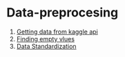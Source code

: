 # Data-preprocesing

1. [Getting data from kaggle api](https://colab.research.google.com/drive/1QsAVtOaxr5z9wUiMeAoZAE4OZ6nTTz7F#scrollTo=3XUBZzLijW0s)
2. [Finding empty vlues](https://colab.research.google.com/drive/1IgLZeMgEHbBfYOwyZe0IaCkN9j-BmO85)
3. [Data Standardization](https://colab.research.google.com/drive/10z_LYkgRS-6iK30XZM92thKAns9r_DIF)
